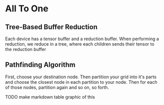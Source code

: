# All To One

## Tree-Based Buffer Reduction

Each device has a tensor buffer and a reduction buffer. When performing a reduction, we reduce in a tree, where each
children sends their tensor to the reduction buffer

## Pathfinding Algorithm

First, choose your destination node. Then partition your grid into it's parts and choose the closest node in each
partition to your node. Then for each of those nodes, partition again and so on, so forth.

TODO make markdown table graphic of this